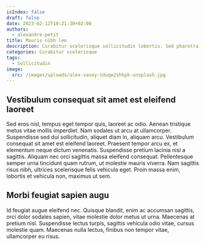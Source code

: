 ```yaml
---
isIndex: false
draft: false
date: 2023-02-12T10:21:30+02:00
authors:
  - alexandre-petit
title: Mauris nibh leo
description: Curabitur scelerisque sollicitudin lobortis. Sed pharetra, massa eu varius egestas, metus nulla rutrum diam, et accumsan purus lacus vel ante.
categories: Curabitur scelerisque
tags:
  - Sollicitudin
image:
  src: /images/uploads/alex-vasey-tduqe2shhpk-unsplash.jpg
---
```

## Vestibulum consequat sit amet est eleifend laoreet

Sed eros nisl, tempus eget tempor quis, laoreet ac odio. Aenean tristique metus vitae mollis imperdiet. Nam sodales ut arcu at ullamcorper. Suspendisse sed dui sollicitudin, aliquet diam in, aliquam arcu. Vestibulum consequat sit amet est eleifend laoreet. Praesent tempor arcu ex, et elementum neque dictum venenatis. Suspendisse pretium lacinia nisl a sagittis. Aliquam nec orci sagittis massa eleifend consequat. Pellentesque semper urna tincidunt quam rutrum, ut molestie mauris viverra. Nam sagittis risus nibh, ultrices scelerisque felis vehicula eget. Proin massa enim, lobortis et vehicula non, maximus ut sem.

## Morbi feugiat sapien augu

Id feugiat augue eleifend nec. Quisque blandit, enim ac accumsan sagittis, orci dolor sodales sapien, vitae molestie dolor metus ut urna. Maecenas at pretium nisl. Suspendisse lectus turpis, sagittis vehicula odio vitae, cursus molestie quam. Maecenas nulla lectus, finibus non tempor vitae, ullamcorper eu risus.
